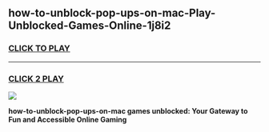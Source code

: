 
## how-to-unblock-pop-ups-on-mac-Play-Unblocked-Games-Online-1j8i2
<h3>
<a href="https://premium76.site?title=how-to-unblock-pop-ups-on-mac&ref=25A">CLICK TO PLAY</a></h3>
<hr>

<h3>
<a href="https://premium76.site?title=how-to-unblock-pop-ups-on-mac&ref=25A">CLICK 2 PLAY</a>
  
</h3>

<a href="https://premium76.site?title=how-to-unblock-pop-ups-on-mac&ref=25A"><img src="https://clearcache.store/games.png"></a>


**how-to-unblock-pop-ups-on-mac games unblocked: Your Gateway to Fun and Accessible Online Gaming**
